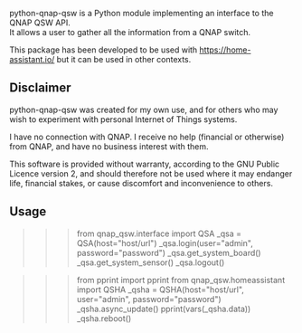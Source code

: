 python-qnap-qsw is a Python module implementing an interface to the QNAP QSW API.  
It allows a user to gather all the information from a QNAP switch.

This package has been developed to be used with https://home-assistant.io/ but it can be used in other contexts.

Disclaimer
----------

python-qnap-qsw was created for my own use, and for others who may wish to experiment with personal Internet of Things systems.

I have no connection with QNAP. I receive no help (financial or otherwise) from QNAP, and have no business interest with them.

This software is provided without warranty, according to the GNU Public Licence version 2, and should therefore not be used where it may endanger life, financial stakes, or cause discomfort and inconvenience to others.

Usage
-----

>>> from qnap_qsw.interface import QSA
>>> _qsa = QSA(host="host/url")
>>> _qsa.login(user="admin", password="password")
>>> _qsa.get_system_board()
>>> _qsa.get_system_sensor()
>>> _qsa.logout()

>>> from pprint import pprint
>>> from qnap_qsw.homeassistant import QSHA
>>> _qsha = QSHA(host="host/url", user="admin", password="password")
>>> _qsha.async_update()
>>> pprint(vars(_qsha.data))
>>> _qsha.reboot()

